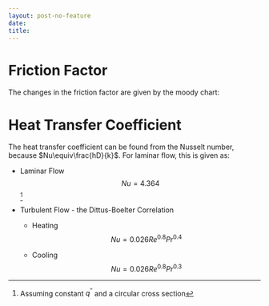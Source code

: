 ```yaml
---
layout: post-no-feature
date: 
title: 
---
```



Friction Factor
===============

The changes in the friction factor are given by the moody chart:

Heat Transfer Coefficient
=========================

The heat transfer coefficient can be found from the Nusselt number,
because $Nu\equiv\frac{hD}{k}$. For laminar flow, this is given as:

-   Laminar Flow $$Nu=4.364$$ [^1]

-   Turbulent Flow - the Dittus-Boelter Correlation

    -   Heating $$Nu=0.026Re^{0.8}Pr^{0.4}$$

    -   Cooling $$Nu=0.026Re^{0.8}Pr^{0.3}$$

[^1]: Assuming constant $q^{''}$ and a circular cross section
